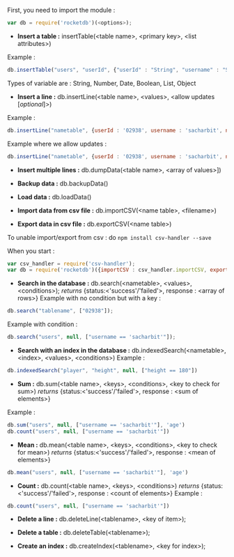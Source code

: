 First, you need to import the module :
```javascript
var db = require('rocketdb')(<options>);
```

- **Insert a table :** insertTable(\<table name\>, \<primary key\>, \<list attributes\>)

Example :
```javascript
db.insertTable("users", "userId", {"userId" : "String", "username" : "String", "name" : "String", "lastname" : "String"})
```

Types of variable are : String, Number, Date, Boolean, List, Object

- **Insert a line :** db.insertLine(\<table name\>, \<values\>, \<allow updates [*optional*]\>)

Example :
```javascript
db.insertLine("nametable", {userId : '02938', username : 'sacharbit', name : 'Sacha', lastname : 'Charbit'})
```

Example where we allow updates :
```javascript
db.insertLine("nametable", {userId : '02938', username : 'sacharbit', name : 'Sacha', lastname : 'Charbit'}, true)
```

- **Insert multiple lines :** db.dumpData(\<table name\>, \<array of values\>])

- **Backup data :**  db.backupData()

- **Load data :**  db.loadData()

- **Import data from csv file :** db.importCSV(\<name table\>, \<filename\>)

- **Export data in csv file :** db.exportCSV(\<name table\>)

To unable import/export from csv :
do ```npm install csv-handler --save```

When you start :
```javascript
var csv_handler = require('csv-handler');
var db = require('rocketdb')({importCSV : csv_handler.importCSV, exportCSV : csv_handler.exportCSV});
```

- **Search in the database :**  db.search(\<nametable\>, \<values\>, \<conditions\>); *returns* {status:\<'success'/'failed'\>, response : \<array of rows\>}
Example with no condition but with a key :
```javascript
db.search("tablename", ["02938"]);
```

Example with condition :
```javascript
db.search("users", null, ["username == 'sacharbit'"]);
```

- **Search with an index in the database :** db.indexedSearch(\<nametable\>, \<index\>, \<values\>, \<conditions\>)
Example :
```javascript
db.indexedSearch("player", "height", null, ["height == 180"])
```

- **Sum :** db.sum(\<table name\>, \<keys\>, \<conditions\>, \<key to check for sum\>) *returns* {status:\<'success'/'failed'\>, response : \<sum of elements\>}

Example :
```javascript
db.sum("users", null, ["username == 'sacharbit'"], 'age')
db.count("users", null, ["username == 'sacharbit'"])
```

- **Mean :** db.mean(\<table name\>, \<keys\>, \<conditions\>, \<key to check for mean\>) *returns* {status:\<'success'/'failed'\>, response : \<mean of elements\>}
```javascript
db.mean("users", null, ["username == 'sacharbit'"], 'age')
```

- **Count :** db.count(\<table name\>, \<keys\>, \<conditions\>) *returns* {status:\<'success'/'failed'\>, response : \<count of elements\>}
Example :
```javascript
db.count("users", null, ["username == 'sacharbit'"])
```

- **Delete a line :** db.deleteLine(\<tablename\>, \<key of item\>);

- **Delete a table :** db.deleteTable(\<tablename\>);

- **Create an index :** db.createIndex(\<tablename\>, \<key for index\>);
